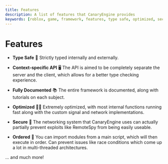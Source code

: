```yaml
---
title: Features
description: A list of features that CanaryEngine provides
keywords: [roblox, game, framework, features, type safe, optimized, secure, documented]
---
```


# Features

* **Type Safe** 🦺
Strictly typed internally and externally.

* **Context-specific API** 🖥️
The API is aimed to be completely separate the server and the client, which allows for a better type checking experience.

* **Fully Documented** 📚
The entire framework is documented, along with tutorials on each subject.

* **Optimized** 🏃‍♀️
Extremely optimized, with most internal functions running fast along with the custom signal and network implementations.

* **Secure** 🔐
The networking system that CanaryEngine uses can actually partially prevent exploits like RemoteSpy from being easily useable.

* **Ordered** 🔄
You can import modules from a main script, which will then execute in order. Can prevent issues like race conditions which come up a lot in multi-threaded architectures.

... and much more!